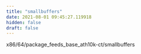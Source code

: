 ```yaml
---
title: "smallbuffers"
date: 2021-08-01 09:45:27.119918
hidden: false
draft: false
---
```


x86/64/package_feeds_base_ath10k-ct/smallbuffers

